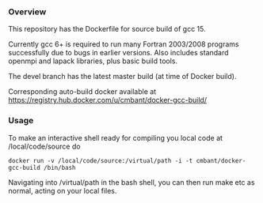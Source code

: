 ### Overview

This repository has the Dockerfile for source build of gcc 15.

Currently gcc 6+ is required to run many Fortran 2003/2008 programs successfully due
to bugs in earlier versions. Also includes standard openmpi and lapack libraries,
plus basic build tools.

The devel branch has the latest master build (at time of Docker build).

Corresponding auto-build docker available at
https://registry.hub.docker.com/u/cmbant/docker-gcc-build/

### Usage

To make an interactive shell ready for compiling you local code at /local/code/source
do

    docker run -v /local/code/source:/virtual/path -i -t cmbant/docker-gcc-build /bin/bash

Navigating into /virtual/path in the bash shell, you can then run make etc as normal, acting
on your local files.
